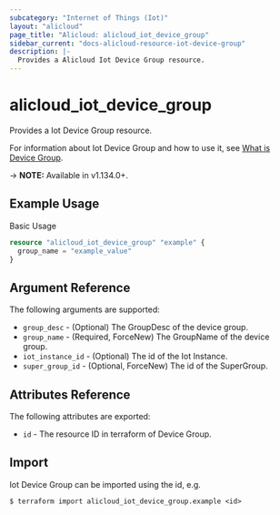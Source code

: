 ```yaml
---
subcategory: "Internet of Things (Iot)"
layout: "alicloud"
page_title: "Alicloud: alicloud_iot_device_group"
sidebar_current: "docs-alicloud-resource-iot-device-group"
description: |-
  Provides a Alicloud Iot Device Group resource.
---
```


# alicloud\_iot\_device\_group

Provides a Iot Device Group resource.

For information about Iot Device Group and how to use it, see [What is Device Group](https://www.alibabacloud.com/help/product/30520.htm).

-> **NOTE:** Available in v1.134.0+.

## Example Usage

Basic Usage

```terraform
resource "alicloud_iot_device_group" "example" {
  group_name = "example_value"
}

```

## Argument Reference

The following arguments are supported:

* `group_desc` - (Optional) The GroupDesc of the device group.
* `group_name` - (Required, ForceNew) The GroupName of the device group.
* `iot_instance_id` - (Optional) The id of the Iot Instance.
* `super_group_id` - (Optional, ForceNew) The id of the SuperGroup.

## Attributes Reference

The following attributes are exported:

* `id` - The resource ID in terraform of Device Group.

## Import

Iot Device Group can be imported using the id, e.g.

```
$ terraform import alicloud_iot_device_group.example <id>
```
